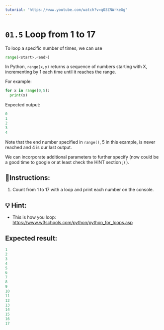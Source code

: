 ```yaml
---
tutorial: "https://www.youtube.com/watch?v=qO3ZNWrkeGg"
---
```


# `01.5` Loop from 1 to 17

To loop a specific number of times, we can use 

```py
range(<start>,<end>)
```

In Python, `range(x,y)` returns a sequence of numbers starting with X, incrementing by 1 each time until it reaches the range. 

For example:

```python
for x in range(0,5):
  print(x)
```

Expected output:
```py
0
1
2
3
4
```

Note that the end number specified in `range()`, 5 in this example, is never reached and 4 is our last output. 

We can incorporate additional parameters to further specify (now could be a good time to google or at least check the HINT section ;) ).

## 📝Instructions:

1. Count from 1 to 17 with a loop and print each number on the console.  

## 💡 Hint:

  - This is how you loop: https://www.w3schools.com/python/python_for_loops.asp

## Expected result:

```py
1
2
3
4
5
6
7
8
9
10
11
12
13
14
15
16
17
```
